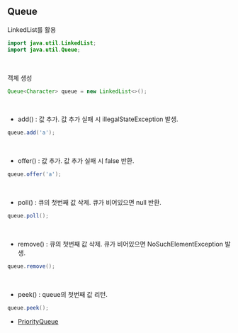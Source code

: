 ## Queue

LinkedList를 활용

```java
import java.util.LinkedList;
import java.util.Queue;
```

<br>

객체 생성

```java
Queue<Character> queue = new LinkedList<>();
```

<br>

- add() : 값 추가. 값 추가 실패 시 illegalStateException 발생.

```java
queue.add('a');
```

<br>

- offer() : 값 추가. 값 추가 실패 시 false 반환.

```java
queue.offer('a');
```

<br>

- poll() : 큐의 첫번째 값 삭제. 큐가 비어있으면 null 반환.

```java
queue.poll();
```

<br>

- remove() : 큐의 첫번째 값 삭제. 큐가 비어있으면 NoSuchElementException 발생.

```java
queue.remove();
```

<br>

- peek() : queue의 첫번째 값 리턴.

```java
queue.peek();
```

- [PriorityQueue](https://github.com/yumin25/TIL/blob/master/Java/%ED%8C%A8%ED%82%A4%EC%A7%80/java.util/PriorityQueue.md)
